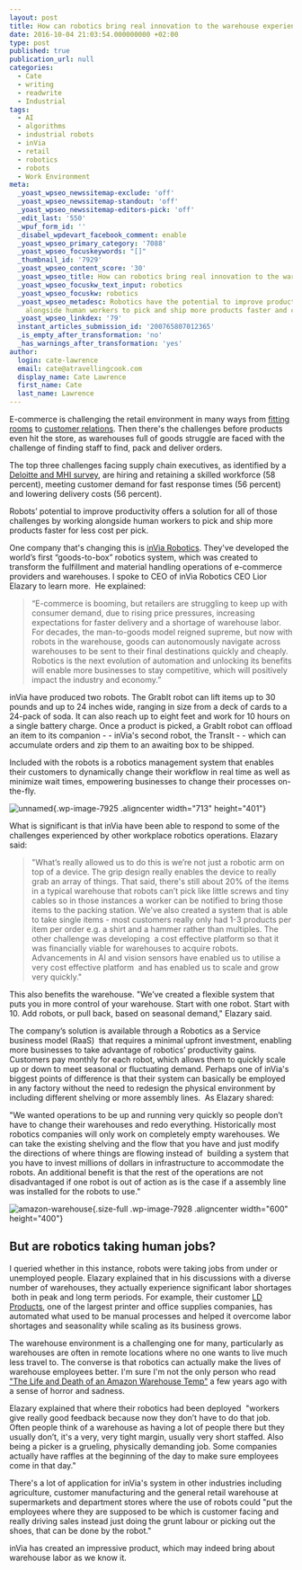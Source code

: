 ```yaml
---
layout: post
title: How can robotics bring real innovation to the warehouse experience?
date: 2016-10-04 21:03:54.000000000 +02:00
type: post
published: true
publication_url: null
categories:
  - Cate
  - writing
  - readwrite
  - Industrial
tags:
  - AI
  - algorithms
  - industrial robots
  - inVia
  - retail
  - robotics
  - robots
  - Work Environment
meta:
  _yoast_wpseo_newssitemap-exclude: 'off'
  _yoast_wpseo_newssitemap-standout: 'off'
  _yoast_wpseo_newssitemap-editors-pick: 'off'
  _edit_last: '550'
  _wpuf_form_id: ''
  _disabel_wpdevart_facebook_comment: enable
  _yoast_wpseo_primary_category: '7088'
  _yoast_wpseo_focuskeywords: "[]"
  _thumbnail_id: '7929'
  _yoast_wpseo_content_score: '30'
  _yoast_wpseo_title: How can robotics bring real innovation to the warehouse experience?
  _yoast_wpseo_focuskw_text_input: robotics
  _yoast_wpseo_focuskw: robotics
  _yoast_wpseo_metadesc: Robotics have the potential to improve productivity by working
    alongside human workers to pick and ship more products faster and cheaper
  _yoast_wpseo_linkdex: '79'
  instant_articles_submission_id: '200765807012365'
  _is_empty_after_transformation: 'no'
  _has_warnings_after_transformation: 'yes'
author:
  login: cate-lawrence
  email: cate@atravellingcook.com
  display_name: Cate Lawrence
  first_name: Cate
  last_name: Lawrence
---
```

E-commerce is challenging the retail environment in many ways from
[fitting
rooms](https://readwrite.com/2016/05/17/how-iot-is-changing-the-fashion-retail-experience-vr4/)
to [customer
relations](https://readwrite.com/2016/06/06/the-internet-of-commerce-is-coming-pr1/).
Then there's the challenges before products even hit the store, as
warehouses full of goods struggle are faced with the challenge of
finding staff to find, pack and deliver orders.

The top three challenges facing supply chain executives, as identified
by a [Deloitte and MHI
survey](https://www2.deloitte.com/us/en/pages/about-deloitte/articles/press-releases/deloitte-mhi-annual-report.html),
are hiring and retaining a skilled workforce (58 percent), meeting
customer demand for fast response times (56 percent) and lowering
delivery costs (56 percent).

Robots’ potential to improve productivity offers a solution for all of
those challenges by working alongside human workers to pick and ship
more products faster for less cost per pick.

One company that's changing this is [inVia
Robotics](https://www.inviarobotics.com/). They've developed the world’s
first “goods-to-box” robotics system, which was created to transform the
fulfillment and material handling operations of e-commerce providers and
warehouses. I spoke to CEO of inVia Robotics CEO Lior Elazary to learn
more.  He explained:

> “E-commerce is booming, but retailers are struggling to keep up with
> consumer demand, due to rising price pressures, increasing
> expectations for faster delivery and a shortage of warehouse labor.
> For decades, the man-to-goods model reigned supreme, but now with
> robots in the warehouse, goods can autonomously navigate across
> warehouses to be sent to their final destinations quickly and cheaply.
> Robotics is the next evolution of automation and unlocking its
> benefits will enable more businesses to stay competitive, which will
> positively impact the industry and economy.”

inVia have produced two robots. The GrabIt robot can lift items up to 30
pounds and up to 24 inches wide, ranging in size from a deck of cards to
a 24-pack of soda. It can also reach up to eight feet and work for 10
hours on a single battery charge. Once a product is picked, a GrabIt
robot can offload an item to its companion - - inVia's second robot, the
TransIt - - which can accumulate orders and zip them to an awaiting box
to be shipped.

Included with the robots is a robotics management system that enables
their customers to dynamically change their workflow in real time as
well as minimize wait times, empowering businesses to change their
processes on-the-fly.

![unnamed](rw-import/unnamed-1024x576.jpg){.wp-image-7925
.aligncenter width="713" height="401"}

What is significant is that inVia have been able to respond to some of
the challenges experienced by other workplace robotics operations.
Elazary said:

> "What’s really allowed us to do this is we’re not just a robotic arm
> on top of a device. The grip design really enables the device to
> really grab an array of things. That said, there's still about 20% of
> the items in a typical warehouse that robots can’t pick like little
> screws and tiny cables so in those instances a worker can be notified
> to bring those items to the packing station. We've also created a
> system that is able to take single items - most customers really only
> had 1-3 products per item per order e.g. a shirt and a hammer rather
> than multiples. The other challenge was developing  a cost effective
> platform so that it was financially viable for warehouses to acquire
> robots. Advancements in AI and vision sensors have enabled us to
> utilise a very cost effective platform  and has enabled us to scale
> and grow very quickly."

<div>

This also benefits the warehouse. "We’ve created a flexible system that
puts you in more control of your warehouse. Start with one robot. Start
with 10. Add robots, or pull back, based on seasonal demand," Elazary
said.

The company’s solution is available through a Robotics as a Service
business model (RaaS)  that requires a minimal upfront investment,
enabling more businesses to take advantage of robotics’ productivity
gains. Customers pay monthly for each robot, which allows them to
quickly scale up or down to meet seasonal or fluctuating demand. Perhaps
one of inVia's biggest points of difference is that their system can
basically be employed in any factory without the need to redesign the
physical environment by including different shelving or more assembly
lines.  As Elazary shared:

"We wanted operations to be up and running very quickly so people don’t
have to change their warehouses and redo everything. Historically most
robotics companies will only work on completely empty warehouses. We can
take the existing shelving and the flow that you have and just modify
the directions of where things are flowing instead of  building a system
that you have to invest millions of dollars in infrastructure to
accommodate the robots. An additional benefit is that the rest of the
operations are not disadvantaged if one robot is out of action as is the
case if a assembly line was installed for the robots to use."

![amazon-warehouse](rw-import/Amazon-warehouse.jpg){.size-full
.wp-image-7928 .aligncenter width="600" height="400"}

But are robotics taking human jobs?
-----------------------------------

I queried whether in this instance, robots were taking jobs from under
or unemployed people. Elazary explained that in his discussions with a
diverse number of warehouses, they actually experience significant labor
shortages  both in peak and long term periods. For example, their
customer [LD Products](https://www.ldproducts.com/), one of the largest
printer and office supplies companies, has automated what used to be
manual processes and helped it overcome labor shortages and seasonality
while scaling as its business grows.

The warehouse environment is a challenging one for many, particularly as
warehouses are often in remote locations where no one wants to live much
less travel to. The converse is that robotics can actually make the
lives of warehouse employees better. I'm sure I'm not the only person
who read ["The Life and Death of an Amazon Warehouse
Temp"](https://highline.huffingtonpost.com/articles/en/life-and-death-amazon-temp/) a
few years ago with a sense of horror and sadness.

Elazary explained that where their robotics had been deployed  "workers
give really good feedback because now they don’t have to do that job.
Often people think of a warehouse as having a lot of people there but
they usually don’t, it's a very, very tight margin, usually very short
staffed. Also being a picker is a grueling, physically demanding job.
Some companies actually have raffles at the beginning of the day to make
sure employees come in that day."

There's a lot of application for inVia's system in other industries
including agriculture, customer manufacturing and the general retail
warehouse at supermarkets and department stores where the use of robots
could "put the employees where they are supposed to be which is customer
facing and really driving sales instead just doing the grunt labour or
picking out the shoes, that can be done by the robot."

inVia has created an impressive product, which may indeed bring about
warehouse labor as we know it.

</div>
